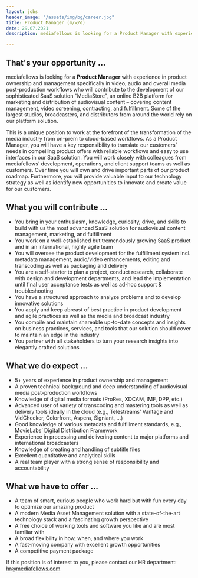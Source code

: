 ```yaml
---
layout: jobs
header_image: "/assets/img/bg/career.jpg"
title: Product Manager (m/w/d)
date: 29.07.2021
description: mediafellows is looking for a Product Manager with experience in product ownership and management specifically in video, audio and overall media post-production workflows who will contribute to the development of our online B2B platform.

---
```


<div class="job-details mb-40">
        
<h2>That's your opportunity ...</h2>
          <p>
mediafellows is looking for a <strong>Product Manager</strong> with experience in product ownership and management specifically in video, audio and overall media post-production workflows who will contribute to the development of our sophisticated SaaS solution “MediaStore”, an online B2B platform for marketing and distribution of audiovisual content – covering content management, video screening, contracting, and fulfillment. Some of the largest studios, broadcasters, and distributors from around the world rely on our platform solution.
        </p>
        <p>
This is a unique position to work at the forefront of the transformation of the media industry from on-prem to cloud-based workflows. 
As a Product Manager, you will have a key responsibility to translate our customers’ needs in compelling product offers with reliable workflows and easy to use interfaces in our SaaS solution. You will work closely with colleagues from mediafellows’ development, operations, and client support teams as well as customers.  Over time you will own and drive important parts of our product roadmap. Furthermore, you will provide valuable input to our technology strategy as well as identify new opportunities to innovate and create value for our customers. 
        </p>
        <p>
<h2>What you will contribute ...</h2>
<ul>
  <li>You bring in your enthusiasm, knowledge, curiosity, drive, and skills to build with us the most advanced SaaS solution for audiovisual content management, marketing, and fulfillment</li>
  <li>You work on a well-established but tremendously growing SaaS product and in an international, highly agile team</li>
  <li>You will oversee the product development for the fulfillment system incl. metadata management, audio/video enhancements, editing and transcoding as well as packaging and delivery</li>
  <li>You are a self-starter to plan a project, conduct research, collaborate with design and development departments, and lead the implementation until final user acceptance tests as well as ad-hoc support & troubleshooting</li>
  <li>You have a structured approach to analyze problems and to develop innovative solutions</li>
  <li>You apply and keep abreast of best practice in product development and agile practices as well as the media and broadcast industry</li>
  <li>You compile and maintain shareable up-to-date concepts and insights on business practices, services, and tools that our solution should cover to maintain an edge in the industry </li>
  <li>You partner with all stakeholders to turn your research insights into elegantly crafted solutions</li>
</ul>
</p>

<p>
<h2>What we do expect ...</h2>
<ul>
  <li>5+ years of experience in product ownership and management</li>
  <li>A proven technical background and deep understanding of audiovisual media post-production workflows </li>
  <li>Knowledge of digital media formats (ProRes, XDCAM, IMF, DPP, etc.)</li>
  <li>Advanced user of variety of transcoding and mastering tools as well as delivery tools ideally in the cloud (e.g., Telestreams’ Vantage and VidChecker, Colorfront, Aspera, Signiant, …)</li>
  <li>Good knowledge of various metadata and fulfillment standards, e.g., MovieLabs’ Digital Distribution Framework</li>
  <li>Experience in processing and delivering content to major platforms and international broadcasters</li>
  <li>Knowledge of creating and handling of subtitle files</li>
  <li>Excellent quantitative and analytical skills</li>
  <li>A real team player with a strong sense of responsibility and accountability</li>
</ul>
</p>

<p>
<h2>What we have to offer ...</h2>
<ul>
  <li>A team of smart, curious people who work hard but with fun every day to optimize our amazing product</li>
  <li>A modern Media Asset Management solution with a state-of-the-art technology stack and a fascinating growth perspective </li>
  <li>A free choice of working tools and software you like and are most familiar with</li>
  <li>A broad flexibility in how, when, and where you work</li>
  <li>A fast-moving company with excellent growth opportunities</li>
  <li>A competitive payment package</li>
</ul>
</p>
<p>
If this position is of interest to you, please contact our HR department: <a href="mailto:hr@mediafellows.com?subject=mediafellows - Product Manager">hr@mediafellows.com</a>
</p>

</div>